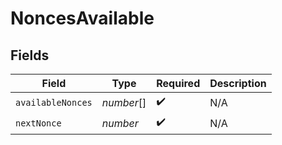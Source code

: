 # NoncesAvailable


## Fields

| Field              | Type               | Required           | Description        |
| ------------------ | ------------------ | ------------------ | ------------------ |
| `availableNonces`  | *number*[]         | :heavy_check_mark: | N/A                |
| `nextNonce`        | *number*           | :heavy_check_mark: | N/A                |